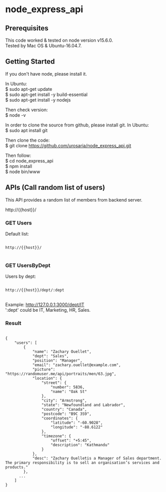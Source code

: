 # node_express_api

## Prerequisites 
This code worked & tested on node version v15.6.0. <br />
Tested by Mac OS & Ubuntu-16.04.7.

## Getting Started
If you don't have node, please install it. 

In Ubuntu: <br />
$ sudo apt-get update <br />
$ sudo apt-get install -y build-essential <br />
$ sudo apt-get install -y nodejs <br />

Then check version: <br />
$ node -v <br />

In order to clone the source from github, please install git.
In Ubuntu: <br />
$ sudo apt install git

Then clone the code: <br />
$ git clone https://github.com/urosaria/node_express_api.git

Then follow: <br />
$ cd node_express_api <br />
$ npm install <br />
$ node bin/www <br />

## APIs (Call random list of users)
This API provides a random list of members from backend server. <br />

http://{{host}}/


### GET Users
Default list:

<pre>
<code>
http://{{host}}/
</code>
</pre>


### GET UsersByDept
Users by dept:

<pre>
<code>
http://{{host}}/dept/:dept
</code>
</pre>

Example: http://127.0.0.1:3000/dept/IT <br />
':dept' could be IT, Marketing, HR, Sales. <br />


### Result
<pre>
<code>
{
    "users": [
        {
            "name": "Zachary Ouellet",
            "dept": "Sales",
            "position": "Manager",
            "email": "zachary.ouellet@example.com",
            "picture": "https://randomuser.me/api/portraits/men/63.jpg",
            "location": {
                "street": {
                    "number": 5836,
                    "name": "Oak St"
                },
                "city": "Armstrong",
                "state": "Newfoundland and Labrador",
                "country": "Canada",
                "postcode": "B9C 3S9",
                "coordinates": {
                    "latitude": "-60.9028",
                    "longitude": "-88.6122"
                },
                "timezone": {
                    "offset": "+5:45",
                    "description": "Kathmandu"
                }
            },
            "desc": "Zachary Ouelletis a Manager of Sales department. The primary responsibility is to sell an organisation’s services and products."
        },
      ...
    ]
}
</code>
</pre>
